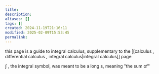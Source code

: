 ```yaml
---
title: 
description: 
aliases: []
tags: []
created: 2024-11-19T21:16:11
modified: 2025-02-09T15:53:45
permalink:
---
```


this page is a guide to integral calculus, supplementary to the [[calculus , differential calculus , integral calculus|integral calculus]] page

$\int$ , the integral symbol, was meant to be a long s, meaning "the sum of"
